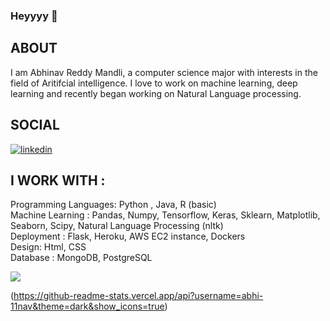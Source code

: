 ### Heyyyy 👋

## ABOUT 
I am Abhinav Reddy Mandli, a computer science major with interests in the field of Aritifcial intelligence. I love to work on machine learning, deep learning and recently began working on Natural Language processing. 

<!--
**abhi-11nav/abhi-11nav** is a ✨ _special_ ✨ repository because its `README.md` (this file) appears on your GitHub profile.
-->

## SOCIAL
<div class="badge-base LI-profile-badge" data-locale="en_US" data-size="medium" data-theme="dark" data-type="VERTICAL" data-vanity="abhinav-mandli" data-version="v1"><a class="badge-base__link LI-simple-link" href="https://ca.linkedin.com/in/abhinav-mandli?trk=profile-badge"><img src="https://img.shields.io/badge/LinkedIn-0077B5?style=for-the-badge&logo=linkedin&logoColor=white" alt="linkedin"></a></div>
                   
## I WORK WITH :<br>
Programming Languages: Python , Java, R (basic) <br>
Machine Learning : Pandas, Numpy, Tensorflow, Keras, Sklearn, Matplotlib, Seaborn, Scipy, Natural Language Processing (nltk)<br>
Deployment : Flask, Heroku, AWS EC2 instance, Dockers <br>
Design: Html, CSS <br>
Database : MongoDB, PostgreSQL <br>


<img src="https://img.shields.io/badge/TensorFlow-FF6F00?style=for-the-badge&logo=tensorflow&logoColor=white">

(https://github-readme-stats.vercel.app/api?username=abhi-11nav&theme=dark&show_icons=true)
